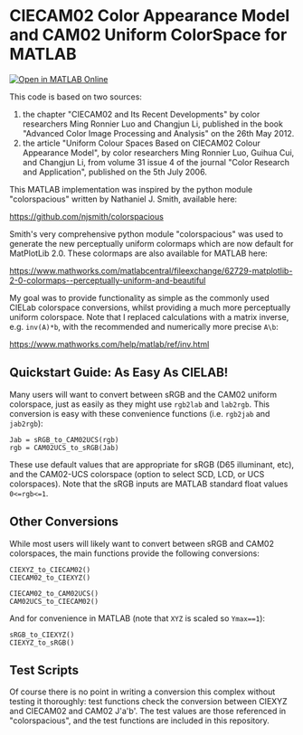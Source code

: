 CIECAM02 Color Appearance Model and CAM02 Uniform ColorSpace for MATLAB
=======================================================================

[![Open in MATLAB Online](https://www.mathworks.com/images/responsive/global/open-in-matlab-online.svg)](https://matlab.mathworks.com/open/github/v1?repo=DrosteEffect/CIECAM02)

This code is based on two sources:

1. the chapter "CIECAM02 and Its Recent Developments" by color
   researchers Ming Ronnier Luo and Changjun Li, published in the book
   "Advanced Color Image Processing and Analysis" on the 26th May 2012.
2. the article "Uniform Colour Spaces Based on CIECAM02
   Colour Appearance Model", by color researchers Ming Ronnier Luo,
   Guihua Cui, and Changjun Li, from volume 31 issue 4 of the journal
   "Color Research and Application", published on the 5th July 2006.

This MATLAB implementation was inspired by the python module
"colorspacious" written by Nathaniel J. Smith, available here:

<https://github.com/njsmith/colorspacious>

Smith's very comprehensive python module "colorspacious" was used to
generate the new perceptually uniform colormaps which are now default
for MatPlotLib 2.0. These colormaps are also available for MATLAB here:

<https://www.mathworks.com/matlabcentral/fileexchange/62729-matplotlib-2-0-colormaps--perceptually-uniform-and-beautiful>

My goal was to provide functionality as simple as the commonly used CIELab
colorspace conversions, whilst providing a much more perceptually uniform
colorspace. Note that I replaced calculations with a matrix inverse, e.g.
`inv(A)*b`, with the recommended and numerically more precise `A\b`:

<https://www.mathworks.com/help/matlab/ref/inv.html>

Quickstart Guide: As Easy As CIELAB!
------------------------------------

Many users will want to convert between sRGB and the CAM02 uniform colorspace,
just as easily as they might use `rgb2lab` and `lab2rgb`. This conversion
is easy with these convenience functions (i.e. `rgb2jab` and `jab2rgb`):

    Jab = sRGB_to_CAM02UCS(rgb)
    rgb = CAM02UCS_to_sRGB(Jab)

These use default values that are appropriate for sRGB (D65 illuminant, etc),
and the CAM02-UCS colorspace (option to select SCD, LCD, or UCS colorspaces).
Note that the sRGB inputs are MATLAB standard float values `0<=rgb<=1`.

Other Conversions
-----------------

While most users will likely want to convert between sRGB and CAM02
colorspaces, the main functions provide the following conversions:

    CIEXYZ_to_CIECAM02()
    CIECAM02_to_CIEXYZ()

    CIECAM02_to_CAM02UCS()
    CAM02UCS_to_CIECAM02()

And for convenience in MATLAB (note that `XYZ` is scaled so `Ymax==1`):

    sRGB_to_CIEXYZ()
    CIEXYZ_to_sRGB()

Test Scripts
------------

Of course there is no point in writing a conversion this complex without
testing it thoroughly: test functions check the conversion between CIEXYZ
and CIECAM02 and CAM02 J'a'b'. The test values are those referenced in
"colorspacious", and the test functions are included in this repository.
